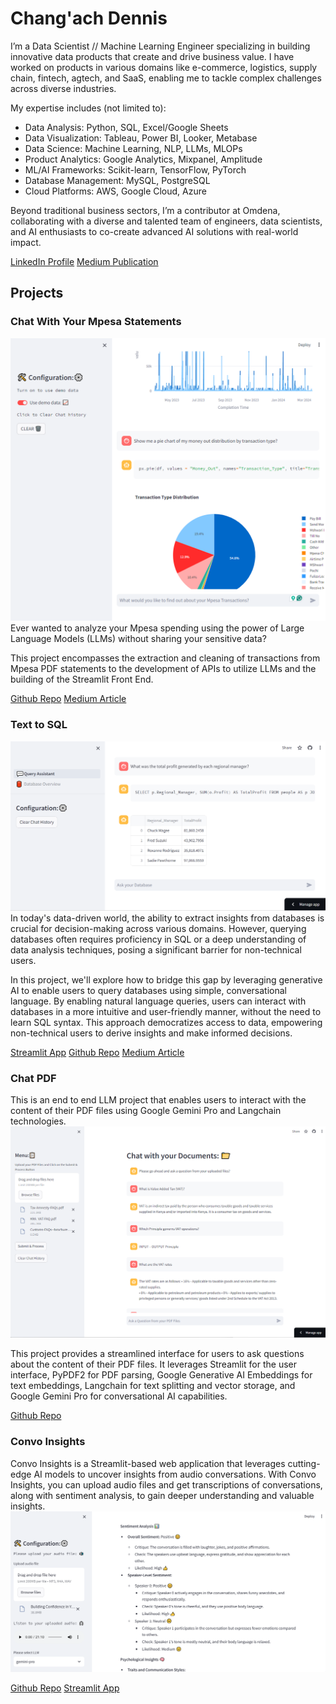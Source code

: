 # Chang'ach Dennis
I’m a Data Scientist // Machine Learning Engineer specializing in building innovative data products that create and drive business value. I have worked on products in various domains like e-commerce, logistics, supply chain, fintech, agtech, and SaaS, enabling me to tackle complex challenges across diverse industries.

My expertise includes (not limited to):
- Data Analysis: Python, SQL, Excel/Google Sheets
- Data Visualization: Tableau, Power BI, Looker, Metabase 
- Data Science: Machine Learning, NLP, LLMs, MLOPs
- Product Analytics: Google Analytics, Mixpanel, Amplitude
- ML/AI Frameworks: Scikit-learn, TensorFlow, PyTorch
- Database Management: MySQL, PostgreSQL
- Cloud Platforms: AWS, Google Cloud, Azure

Beyond traditional business sectors, I’m a contributor at Omdena, collaborating with a diverse and talented team of engineers, data scientists, and AI enthusiasts to co-create advanced AI solutions with real-world impact.

[LinkedIn Profile](https://www.linkedin.com/in/chang-ach-dennis)
[Medium Publication](https://medium.com/@kogeidennis)

## Projects
### Chat With Your Mpesa Statements
![Chat with Mpesa](/assets/Home_Page.png)
Ever wanted to analyze your Mpesa spending using the power of Large Language Models (LLMs) without sharing your sensitive data?

This project encompasses the extraction and cleaning of transactions from Mpesa PDF statements to the development of APIs to utilize LLMs and the building of the Streamlit Front End.

[Github Repo](https://github.com/DennisChangach/Chat-With-Your-Mpesa-Statements)
[Medium Article](https://bit.ly/493WzyP)


### Text to SQL
![Text to SQL](assets/db_query.png)
In today's data-driven world, the ability to extract insights from databases is crucial for decision-making across various domains. However, querying databases often requires proficiency in SQL or a deep understanding of data analysis techniques, posing a significant barrier for non-technical users.

In this project, we'll explore how to bridge this gap by leveraging generative AI to enable users to query databases using simple, conversational language. By enabling natural language queries, users can interact with databases in a more intuitive and user-friendly manner, without the need to learn SQL syntax. This approach democratizes access to data, empowering non-technical users to derive insights and make informed decisions.

[Streamlit App](https://db-query-assistant.streamlit.app/)
[Github Repo](https://github.com/DennisChangach/Text_To_SQL_Superstore_Dataset)
[Medium Article](https://medium.com/@kogeidennis/chat-with-your-database-simplifying-database-queries-a81d80d990e3)

### Chat PDF
This is an end to end LLM project that enables users to interact with the content of their PDF files using Google Gemini Pro and Langchain technologies.
![Chat with your PDFs](assets/chat_pdf_app.png)

This project provides a streamlined interface for users to ask questions about the content of their PDF files. It leverages Streamlit for the user interface, PyPDF2 for PDF parsing, Google Generative AI Embeddings for text embeddings, Langchain for text splitting and vector storage, and Google Gemini Pro for conversational AI capabilities.

[Github Repo](https://github.com/DennisChangach/Chat_PDF)


### Convo Insights
Convo Insights is a Streamlit-based web application that leverages cutting-edge AI models to uncover insights from audio conversations. With Convo Insights, you can upload audio files and get transcriptions of conversations, along with sentiment analysis, to gain deeper understanding and valuable insights.
![Convo Insights Streamlit App](assets/convo.png)

[Github Repo](https://github.com/DennisChangach/Convo_Insight)
[Streamlit App](https://convoinsight.streamlit.app/)
















